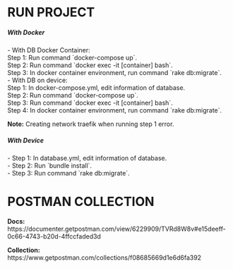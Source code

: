 # RUN PROJECT
<h5> With Docker </h5>
- With DB Docker Container: <br>
Step 1: Run command `docker-compose up`. <br>
Step 2: Run command `docker exec -it [container] bash`. <br>
Step 3: In docker container environment, run command `rake db:migrate`. <br>
- With DB on device: <br>
Step 1: In docker-compose.yml, edit information of database. <br>
Step 2: Run command `docker-compose up`. <br>
Step 3: Run command `docker exec -it [container] bash`. <br>
Step 4: In docker container environment, run command `rake db:migrate`. <br>

<p><b>Note:</b> Creating network traefik when running step 1 error.</p>

<h5> With Device </h5>
- Step 1: In database.yml, edit information of database.<br>
- Step 2: Run `bundle install`. <br>
- Step 3: Run command `rake db:migrate`. <br>

# POSTMAN COLLECTION
<p><b>Docs:</b> https://documenter.getpostman.com/view/6229909/TVRd8W8v#e15deeff-0c66-4743-b20d-4ffccfaded3d</p>
<p><b>Collection:</b> https://www.getpostman.com/collections/f08685669d1e6d6fa392</p>